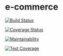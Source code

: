 # e-commerce
[![Build Status](https://travis-ci.com/rilwanmajaagun/e-commerce.svg?branch=admincontroller)](https://travis-ci.com/rilwanmajaagun/e-commerce)

[![Coverage Status](https://coveralls.io/repos/github/rilwanmajaagun/e-commerce/badge.svg?branch=admincontroller)](https://coveralls.io/github/rilwanmajaagun/e-commerce?branch=admincontroller)

[![Maintainability](https://api.codeclimate.com/v1/badges/842d82d77e3eab85c576/maintainability)](https://codeclimate.com/github/rilwanmajaagun/e-commerce/maintainability)

[![Test Coverage](https://api.codeclimate.com/v1/badges/842d82d77e3eab85c576/test_coverage)](https://codeclimate.com/github/rilwanmajaagun/e-commerce/test_coverage)